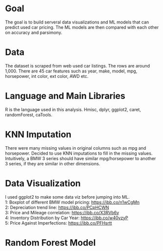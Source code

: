 # Goal
The goal is to build serveral data visualizations and ML models that can predict used car pricing. The ML models are then compared with each other on accuracy and parsimony. 

# Data
The dataset is scraped from web used car listings. The rows are around 1,000. There are 45 car features such as year, make, model, mpg, horsepower, int color, ext color, AWD etc.

# Language and Main Libraries
R is the language used in this analysis.
Hmisc, dplyr, ggplot2, caret, randomForest, caTools.

# KNN Imputation
There were many missing values in original columns such as mpg and horsepower. Decided to use KNN imputations to fill in the missing values.
Intuitively, a BMW 3 series should have similar mpg/horsepower to another 3 series, if they are similar in other dimensions.

# Data Visualization
I used ggplot2 to make some data viz before jumping into ML.\
1: Boxplot of different BMW model pricing:  https://ibb.co/n1wCgMn \
2: Depreciation trend line:  https://ibb.co/PCpHCWN  \
3: Price and Mileage correlation:  https://ibb.co/X3RVb6y \
4: Inventory Distribution by Car Year:  https://ibb.co/w40vzyP \
5: Price Against Imperfections:  https://ibb.co/PFHsrtt

# Random Forest Model
